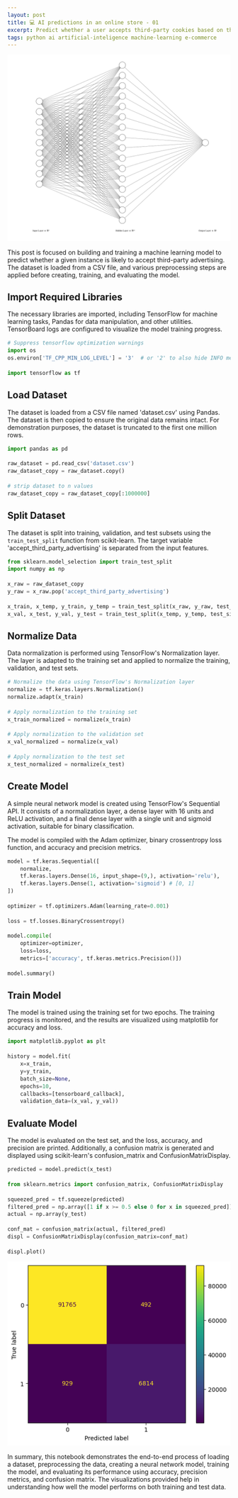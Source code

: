 ```yaml
---
layout: post
title: 💻 AI predictions in an online store - 01
excerpt: Predict whether a user accepts third-party cookies based on their behavior in an online store
tags: python ai artificial-inteligence machine-learning e-commerce
---
```


![graph of model](/assets/2024-01-12-ai-predictions-over-ecommerce-02.png)

This post is focused on building and training a machine learning model to predict whether a given instance is likely to accept third-party advertising. The dataset is loaded from a CSV file, and various preprocessing steps are applied before creating, training, and evaluating the model.

## Import Required Libraries

The necessary libraries are imported, including TensorFlow for machine learning tasks, Pandas for data manipulation, and other utilities. TensorBoard logs are configured to visualize the model training progress.

```python
# Suppress tensorflow optimization warnings
import os
os.environ['TF_CPP_MIN_LOG_LEVEL'] = '3'  # or '2' to also hide INFO messages

import tensorflow as tf
```

## Load Dataset

The dataset is loaded from a CSV file named 'dataset.csv' using Pandas. The dataset is then copied to ensure the original data remains intact. For demonstration purposes, the dataset is truncated to the first one million rows.

```python
import pandas as pd

raw_dataset = pd.read_csv('dataset.csv')
raw_dataset_copy = raw_dataset.copy()

# strip dataset to n values
raw_dataset_copy = raw_dataset_copy[:1000000]
```

## Split Dataset

The dataset is split into training, validation, and test subsets using the `train_test_split` function from scikit-learn. The target variable 'accept_third_party_advertising' is separated from the input features.

```python
from sklearn.model_selection import train_test_split
import numpy as np

x_raw = raw_dataset_copy
y_raw = x_raw.pop('accept_third_party_advertising')

x_train, x_temp, y_train, y_temp = train_test_split(x_raw, y_raw, test_size=0.2, random_state=24)
x_val, x_test, y_val, y_test = train_test_split(x_temp, y_temp, test_size=0.5, random_state=24)
```

## Normalize Data

Data normalization is performed using TensorFlow's Normalization layer. The layer is adapted to the training set and applied to normalize the training, validation, and test sets.

```python
# Normalize the data using TensorFlow's Normalization layer
normalize = tf.keras.layers.Normalization()
normalize.adapt(x_train)

# Apply normalization to the training set
x_train_normalized = normalize(x_train)

# Apply normalization to the validation set
x_val_normalized = normalize(x_val)

# Apply normalization to the test set
x_test_normalized = normalize(x_test)
```

## Create Model

A simple neural network model is created using TensorFlow's Sequential API. It consists of a normalization layer, a dense layer with 16 units and ReLU activation, and a final dense layer with a single unit and sigmoid activation, suitable for binary classification.

The model is compiled with the Adam optimizer, binary crossentropy loss function, and accuracy and precision metrics.

```python
model = tf.keras.Sequential([
    normalize,
    tf.keras.layers.Dense(16, input_shape=(9,), activation='relu'),
    tf.keras.layers.Dense(1, activation='sigmoid') # [0, 1]
])

optimizer = tf.optimizers.Adam(learning_rate=0.001)

loss = tf.losses.BinaryCrossentropy()

model.compile(
    optimizer=optimizer,
    loss=loss,
    metrics=['accuracy', tf.keras.metrics.Precision()])

model.summary()
```

## Train Model

The model is trained using the training set for two epochs. The training progress is monitored, and the results are visualized using matplotlib for accuracy and loss.

```python
import matplotlib.pyplot as plt

history = model.fit(
    x=x_train,
    y=y_train,
    batch_size=None,
    epochs=10,
    callbacks=[tensorboard_callback],
    validation_data=(x_val, y_val))
```

## Evaluate Model

The model is evaluated on the test set, and the loss, accuracy, and precision are printed. Additionally, a confusion matrix is generated and displayed using scikit-learn's confusion_matrix and ConfusionMatrixDisplay.

```python
predicted = model.predict(x_test)

from sklearn.metrics import confusion_matrix, ConfusionMatrixDisplay

squeezed_pred = tf.squeeze(predicted)
filtered_pred = np.array([1 if x >= 0.5 else 0 for x in squeezed_pred])
actual = np.array(y_test)

conf_mat = confusion_matrix(actual, filtered_pred)
displ = ConfusionMatrixDisplay(confusion_matrix=conf_mat)

displ.plot()
```

![confussion matrix](/assets/2024-01-12-ai-predictions-over-ecommerce-01.png)

In summary, this notebook demonstrates the end-to-end process of loading a dataset, preprocessing the data, creating a neural network model, training the model, and evaluating its performance using accuracy, precision metrics, and confusion matrix. The visualizations provided help in understanding how well the model performs on both training and test data.
